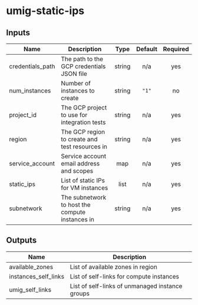 # umig-static-ips

[^]: (autogen_docs_start)

## Inputs

| Name | Description | Type | Default | Required |
|------|-------------|:----:|:-----:|:-----:|
| credentials\_path | The path to the GCP credentials JSON file | string | n/a | yes |
| num\_instances | Number of instances to create | string | `"1"` | no |
| project\_id | The GCP project to use for integration tests | string | n/a | yes |
| region | The GCP region to create and test resources in | string | n/a | yes |
| service\_account | Service account email address and scopes | map | n/a | yes |
| static\_ips | List of static IPs for VM instances | list | n/a | yes |
| subnetwork | The subnetwork to host the compute instances in | string | n/a | yes |

## Outputs

| Name | Description |
|------|-------------|
| available\_zones | List of available zones in region |
| instances\_self\_links | List of self-links for compute instances |
| umig\_self\_links | List of self-links of unmanaged instance groups |

[^]: (autogen_docs_end)